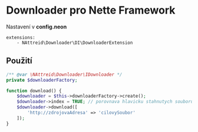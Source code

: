 # Downloader pro Nette Framework

Nastavení v **config.neon**
```neon
extensions:
    - NAttreid\Downloader\DI\DownloaderExtension
```

## Použití
```php
/** @var \NAttreid\Downloader\IDownloader */
private $downloaderFactory;

function download() {
    $downloader = $this->downloaderFactory->create();
    $downloader->index = TRUE; // porovnava hlavicku stahnutych souboru s originaly a pokud se shoduji, nic nestahuje
    $downloader->download([
        'http://zdrojovaAdresa' => 'cilovySoubor'
    ]);
}
```